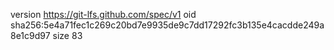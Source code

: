 version https://git-lfs.github.com/spec/v1
oid sha256:5e4a71fec1c269c20bd7e9935de9c7dd17292fc3b135e4cacdde249a8e1c9d97
size 83
